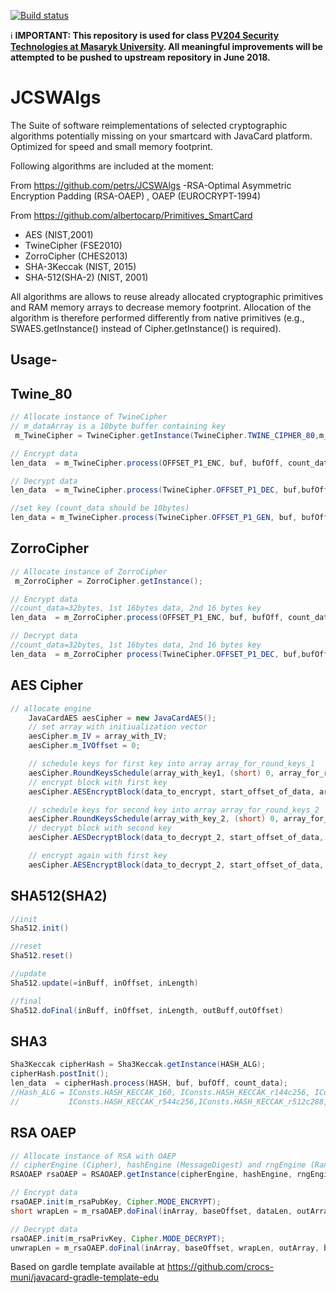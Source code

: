  [![Build status](https://travis-ci.org/JavaCardSpot-dev/JCSWAlgs.svg?branch=master)](https://travis-ci.org/JavaCardSpot-dev/JCSWAlgs)

:information_source: **IMPORTANT: This repository is used for class [PV204 Security Technologies at
Masaryk University](https://is.muni.cz/auth/predmety/predmet?lang=en;setlang=en;pvysl=3141746). All
meaningful improvements will be attempted to be pushed to upstream repository in June 2018.**

JCSWAlgs
========

The Suite of software reimplementations of selected cryptographic algorithms potentially missing on your smartcard with JavaCard platform. Optimized for speed and small memory footprint.

Following algorithms are included at the moment:

From https://github.com/petrs/JCSWAlgs
-RSA-Optimal Asymmetric Encryption Padding (RSA-OAEP) , OAEP (EUROCRYPT-1994)

From https://github.com/albertocarp/Primitives_SmartCard
- AES (NIST,2001)
- TwineCipher (FSE2010)
- ZorroCipher (CHES2013)
- SHA-3Keccak  (NIST, 2015)
- SHA-512(SHA-2) (NIST, 2001)


All algorithms are allows to reuse already allocated cryptographic primitives and RAM memory arrays to decrease memory footprint. Allocation of the algorithm is therefore performed differently from native primitives (e.g., SWAES.getInstance() instead of Cipher.getInstance() is required).


Usage-
-----

Twine_80
-----
````java
// Allocate instance of TwineCipher 
// m_dataArray is a 10byte buffer containing key
 m_TwineCipher = TwineCipher.getInstance(TwineCipher.TWINE_CIPHER_80,m_dataArray);

// Encrypt data
len_data  = m_TwineCipher.process(OFFSET_P1_ENC, buf, bufOff, count_data);

// Decrypt data
len_data  = m_TwineCipher.process(TwineCipher.OFFSET_P1_DEC, buf,bufOff, count_data);

//set key (count_data should be 10bytes)
len_data = m_TwineCipher.process(TwineCipher.OFFSET_P1_GEN, buf, bufOff, count_data);

````
ZorroCipher
-----
````java
// Allocate instance of ZorroCipher 
 m_ZorroCipher = ZorroCipher.getInstance();

// Encrypt data
//count_data=32bytes, 1st 16bytes data, 2nd 16 bytes key
len_data  = m_ZorroCipher.process(OFFSET_P1_ENC, buf, bufOff, count_data);

// Decrypt data
//count_data=32bytes, 1st 16bytes data, 2nd 16 bytes key
len_data  = m_ZorroCipher process(TwineCipher.OFFSET_P1_DEC, buf,bufOff, count_data);

````

AES Cipher
-----
````java
// allocate engine
    JavaCardAES aesCipher = new JavaCardAES();
    // set array with initiualization vector
    aesCipher.m_IV = array_with_IV;
    aesCipher.m_IVOffset = 0;

    // schedule keys for first key into array array_for_round_keys_1
    aesCipher.RoundKeysSchedule(array_with_key1, (short) 0, array_for_round_keys_1);
    // encrypt block with first key
    aesCipher.AESEncryptBlock(data_to_encrypt, start_offset_of_data, array_for_round_keys_1);

    // schedule keys for second key into array array_for_round_keys_2
    aesCipher.RoundKeysSchedule(array_with_key_2, (short) 0, array_for_round_keys_2);
    // decrypt block with second key
    aesCipher.AESDecryptBlock(data_to_decrypt_2, start_offset_of_data, array_for_round_keys_2);

    // encrypt again with first key
    aesCipher.AESEncryptBlock(data_to_decrypt_2, start_offset_of_data, array_for_round_keys_1);
````

SHA512(SHA2)
-----
````java
//init
Sha512.init()

//reset
Sha512.reset()

//update
Sha512.update(=inBuff, inOffset, inLength)

//final
Sha512.doFinal(inBuff, inOffset, inLength, outBuff,outOffset)

````
SHA3
-----
````java
Sha3Keccak cipherHash = Sha3Keccak.getInstance(HASH_ALG);
cipherHash.postInit();
len_data  = cipherHash.process(HASH, buf, bufOff, count_data);
//Hash_ALG = IConsts.HASH_KECCAK_160, IConsts.HASH_KECCAK_r144c256, IConsts.HASH_KECCAK_r128c272
//			 IConsts.HASH_KECCAK_r544c256,IConsts.HASH_KECCAK_r512c288, IConsts.HASH_KECCAK_r256c544,

````

RSA OAEP
-----
````java
// Allocate instance of RSA with OAEP 
// cipherEngine (Cipher), hashEngine (MessageDigest) and rngEngine (RandomData) are native JavaCard engines
RSAOAEP rsaOAEP = RSAOAEP.getInstance(cipherEngine, hashEngine, rngEngine, optEncParams, optAuxRAMArray);

// Encrypt data
rsaOAEP.init(m_rsaPubKey, Cipher.MODE_ENCRYPT);
short wrapLen = m_rsaOAEP.doFinal(inArray, baseOffset, dataLen, outArray, baseOffset);

// Decrypt data
rsaOAEP.init(m_rsaPrivKey, Cipher.MODE_DECRYPT);
unwrapLen = m_rsaOAEP.doFinal(inArray, baseOffset, wrapLen, outArray, baseOffset);
````


Based on gardle template available at https://github.com/crocs-muni/javacard-gradle-template-edu


